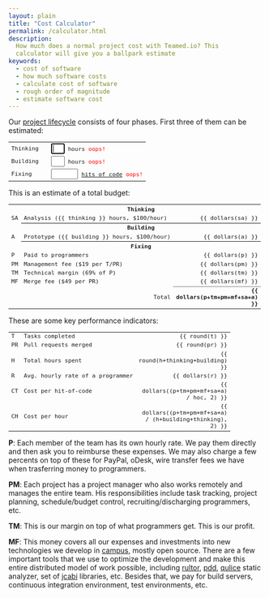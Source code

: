 ```yaml
---
layout: plain
title: "Cost Calculator"
permalink: /calculator.html
description:
  How much does a normal project cost with Teamed.io? This
  calculator will give you a ballpark estimate
keywords:
  - cost of software
  - how much software costs
  - calculate cost of software
  - rough order of magnitude
  - estimate software cost
---
```


Our [project lifecycle](http://www.yegor256.com/2014/10/06/software-project-lifecycle.html)
consists of four phases. First three of them
can be estimated:

<form name="estimate">
  <table class="tbl">
    <colgroup>
      <col style="width: 7em;"/>
      <col/>
    </colgroup>
    <tbody>
      <tr>
        <td>Thinking</td>
        <td><input style="width:2em" ng-model="thinking" maxlength="3" ng-maxlength="3" ng-pattern="/^[0-9]+$/"
          ng-change="update()" autofocus="autofocus" tabindex="1" name="thinking"/>
          hours
          <span class="oops" ng-show="estimate.thinking.$error.pattern">oops!</span></td>
      </tr>
      <tr>
        <td>Building</td>
        <td><input style="width:2em" ng-model="building" maxlength="3" ng-maxlength="3" ng-pattern="/^[0-9]+$/"
          ng-change="update()" tabindex="2" name="building"/>
          hours
          <span class="oops" ng-show="estimate.building.$error.pattern">oops!</span></td>
      </tr>
      <tr>
        <td>Fixing</td>
        <td><input style="width:4em" ng-model="hoc" maxlength="6" ng-maxlength="6" ng-pattern="/^[0-9]+$/"
          ng-change="update()" tabindex="3" name="hoc"/>
          <a href="http://www.yegor256.com/2014/11/14/hits-of-code.html">hits of code</a>
          <span class="oops" ng-show="estimate.hoc.$error.pattern">oops!</span></td>
      </tr>
    </tbody>
  </table>
</form>

This is an estimate of a total budget:

<style type="text/css">
  .r {
    text-align: right;
  }
  .b {
    font-weight: bold;
  }
  .oops {
    color: red;
  }
  .tbl {
    width: 100%;
    font-size: 0.8em;
    font-family: monospace;
  }
</style>
<table class="tbl">
  <colgroup>
    <col style="width:2em"/>
    <col/>
    <col style="width:6em"/>
  </colgroup>
  <tbody>
    <tr><td></td><th colspan="2">Thinking</th></tr>
    <tr><td>SA</td><td>Analysis (&#x7B;&#x7B; thinking &#x7D;&#x7D; hours, $100/hour)</td><td class="r">&#x7B;&#x7B; dollars(sa) &#x7D;&#x7D;</td></tr>
    <tr><td></td><th colspan="2">Building</th></tr>
    <tr><td>A</td><td>Prototype (&#x7B;&#x7B; building &#x7D;&#x7D; hours, $100/hour)</td><td class="r">&#x7B;&#x7B; dollars(a) &#x7D;&#x7D;</td></tr>
    <tr><td></td><th colspan="2">Fixing</th></tr>
    <tr><td>P</td><td>Paid to programmers</td><td class="r">&#x7B;&#x7B; dollars(p) &#x7D;&#x7D;</td></tr>
    <tr><td>PM</td><td>Management fee ($19 per T/PR)</td><td class="r">&#x7B;&#x7B; dollars(pm) &#x7D;&#x7D;</td></tr>
    <tr><td>TM</td><td>Technical margin (69% of P)</td><td class="r">&#x7B;&#x7B; dollars(tm) &#x7D;&#x7D;</td></tr>
    <tr><td>MF</td><td>Merge fee ($49 per PR)</td><td class="r">&#x7B;&#x7B; dollars(mf) &#x7D;&#x7D;</td></tr>
    <tr><td colspan="2" class="r">Total</td><td class="r b" style="border-top: 1px solid gray;">&#x7B;&#x7B; dollars(p+tm+pm+mf+sa+a) &#x7D;&#x7D;</td></tr>
  </tbody>
</table>

These are some key performance indicators:

<table class="tbl">
  <colgroup>
    <col style="width:2em"/>
    <col/>
    <col style="width:6em"/>
  </colgroup>
  <tbody>
    <tr><td>T</td><td>Tasks completed</td><td class="r">&#x7B;&#x7B; round(t) &#x7D;&#x7D;</td></tr>
    <tr><td>PR</td><td>Pull requests merged</td><td class="r">&#x7B;&#x7B; round(pr) &#x7D;&#x7D;</td></tr>
    <tr><td>H</td><td>Total hours spent</td><td class="r">&#x7B;&#x7B; round(h+thinking+building) &#x7D;&#x7D;</td></tr>
    <tr><td>R</td><td>Avg. hourly rate of a programmer</td><td class="r">&#x7B;&#x7B; dollars(r) &#x7D;&#x7D;</td></tr>
    <tr><td>CT</td><td>Cost per hit-of-code</td><td class="r">&#x7B;&#x7B; dollars((p+tm+pm+mf+sa+a) / hoc, 2) &#x7D;&#x7D;</td></tr>
    <tr><td>CH</td><td>Cost per hour</td><td class="r">&#x7B;&#x7B; dollars((p+tm+pm+mf+sa+a) / (h+building+thinking), 2) &#x7D;&#x7D;</td></tr>
  </tbody>
</table>

<script>
var app = angular.module('teamed', []);
app.config(
  [
    '$locationProvider',
    function($locationProvider) {
      $locationProvider.html5Mode(true);
    }
  ]
);
app.controller(
  'Main',
  [
    '$scope', '$location',
    function($scope, $location) {
      $scope.dollars = function(value, digits) {
        if (!digits) {
          digits = 0;
        }
        var txt;
        if (value == undefined) {
          txt = '?';
        } else {
          txt = '$' + value.toFixed(digits);
        }
        return txt;
      }
      $scope.round = function(value) {
        return Math.round(value);
      }
      $scope.update = function() {
        // if (!$scope.estimate.$valid) {
        //   console.log('invalid input');
        //   return;
        // }
        $scope.sa = $scope.thinking * 100;
        $scope.a = $scope.building) * 100;
        $scope.h = $scope.hoc / 100;
        $scope.r = 40;
        if ($scope.hoc > 10000) {
          $scope.r -= 12 / ($scope.hoc / 5000);
        }
        $scope.t = $scope.h * 1.9;
        $scope.pr = $scope.t * 0.75;
        $scope.p = $scope.h * $scope.r;
        $scope.tm = $scope.p * 0.69;
        $scope.pm = 19 * ($scope.t + $scope.pr);
        $scope.mf = 49 * $scope.pr;
      }
      var params = $location.search();
      var coords = '15,80,25000';
      if ('v' in params) {
        if (params['v'].match(/^\d+,\d+,\d+/g)) {
          coords = params['v'];
        } else {
          console.log("can't match coordinates: [" + params['v'] + ']');
        }
      } else {
        console.log('coordinates are absent in the URI');
      }
      var vals = coords.split(',')
      $scope.thinking = parseInt(vals[0]);
      $scope.building = parseInt(vals[1]);
      $scope.hoc = parseInt(vals[2]);
      $scope.update();
    }
  ]
);
</script>

**P**: Each member of the team has its own hourly
rate. We pay them directly and then ask you to reimburse these expenses.
We may also charge a few percents on top of these for PayPal, oDesk, wire
transfer fees we have when trasferring money to programmers.

**PM**: Each project has a project manager who also works
remotely and manages the entire team. His responsibilities include
task tracking, project planning, schedule/budget control,
recruiting/discharging programmers, etc.

**TM**: This is our margin on top of what programmers get. This
is our profit.

**MF**: This money covers all our expenses and investments into
new technologies we develop in [campus](/campus.html), mostly open source.
There are a few important
tools that we use to optimize the development and make this entire
distributed model of work possible, including [rultor](http://www.rultor.com),
[pdd](https://github.com/teamed/pdd),
[qulice](http://www.qulice.com) static analyzer,
set of [jcabi](http://www.jcabi.com) libraries, etc.
Besides that, we pay
for build servers, continuous integration environment, test environments, etc.


